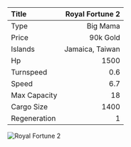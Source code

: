 |Title        | Royal Fortune 2
|:-|-:
|Type         | Big Mama
|Price        | 90k Gold    
|Islands      | Jamaica, Taiwan
|Hp           | 1500
|Turnspeed    | 0.6
|Speed        | 6.7
|Max Capacity | 18
|Cargo Size   | 1400
|Regeneration | 1

<img src="assets/img/royalFortune.png" alt="Royal Fortune 2">
